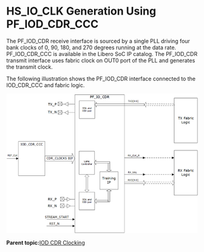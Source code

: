 # HS\_IO\_CLK Generation Using PF\_IOD\_CDR\_CCC

The PF\_IOD\_CDR receive interface is sourced by a single PLL driving four bank clocks of 0, 90, 180, and 270 degrees running at the data rate. PF\_IOD\_CDR\_CCC is available in the Libero SoC IP catalog. The PF\_IOD\_CDR transmit interface uses fabric clock on OUT0 port of the PLL and generates the transmit clock.

The following illustration shows the PF\_IOD\_CDR interface connected to the IOD\_CDR\_CCC and fabric logic.

![](GUID-3BF3BD36-BF31-4DE7-889D-2D11535CCB1D-low.png "Using PF_IOD_CDR Interfaces")

**Parent topic:**[IOD CDR Clocking](GUID-796E3761-49BB-436B-AB3E-85E778C3E8D0.md)


